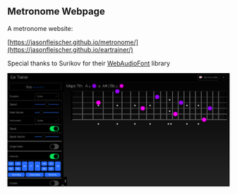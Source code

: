## Metronome Webpage

A metronome website:

[https://jasonfleischer.github.io/metronome/](https://jasonfleischer.github.io/eartrainer/)

Special thanks to Surikov for their [WebAudioFont](https://surikov.github.io/webaudiofont/) library

![Screenshot 2](./screenshots/screen.png "Sreenshot")
